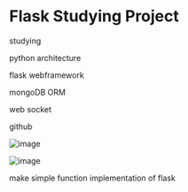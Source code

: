# Flask Studying Project


studying 


python architecture 


flask webframework


mongoDB ORM

web socket

github

![image](https://github.com/didwogus59/Flask-Studying/assets/48164086/a580b299-9c77-4a6a-8638-a57875cc60e7)


![image](https://github.com/didwogus59/Flask-Studying/assets/48164086/4b360450-279b-4960-b5d3-f6daf2661d52)

make simple function implementation of flask
